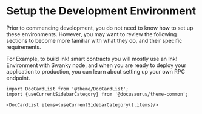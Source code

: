# Setup the Development Environment
Prior to commencing development, you do not need to know how to set up these environments. However, you may want to review the following sections to become more familiar with what they do, and their specific requirements.

For Example, to build ink! smart contracts you will mostly use an
Ink! Environment with Swanky node, and when you are ready to deploy your application to production, you can learn about setting up your own RPC endpoint.

```mdx-code-block
import DocCardList from '@theme/DocCardList';
import {useCurrentSidebarCategory} from '@docusaurus/theme-common';

<DocCardList items={useCurrentSidebarCategory().items}/>
```